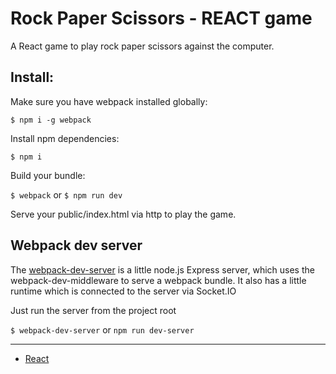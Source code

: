 Rock Paper Scissors - REACT game 
===========================

A React game to play rock paper scissors against the computer.

## Install:

Make sure you have webpack installed globally:

`$ npm i -g webpack`

Install npm dependencies:

`$ npm i`

Build your bundle:

`$ webpack` or
`$ npm run dev`

Serve your public/index.html via http to play the game. 

## Webpack dev server

The [webpack-dev-server](https://webpack.github.io/docs/webpack-dev-server.html) is a little node.js Express server, which uses the webpack-dev-middleware to serve a webpack bundle. It also has a little runtime which is connected to the server via Socket.IO

Just run the server from the project root

`$ webpack-dev-server` or
`npm run dev-server`

***

- [React](https://github.com/facebook/react)
